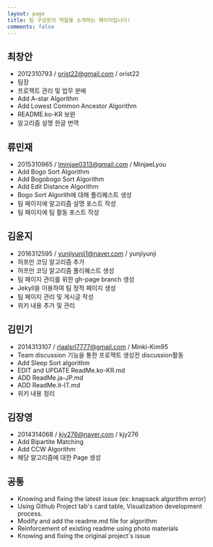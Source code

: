 ```yaml
---
layout: page
title: 팀 구성원의 역할을 소개하는 페이지입니다!
comments: false
---
```



## 최창안
- 2012310793 / orist22@gmail.com / orist22
- 팀장
- 프로젝트 관리 및 업무 분배
- Add A-star Algorithm
- Add Lowest Common Ancestor Algorithm
- README.ko-KR 보완
- 알고리즘 설명 한글 번역

## 류민재
- 2015310965 / lminjae0313@gmail.com / MinjaeLyou
- Add Bogo Sort Algorithm
- Add Bogobogo Sort Algorithm
- Add Edit Distance Algorithm
- Bogo Sort Algorith에 대해 풀리퀘스트 생성
- 팀 페이지에 알고리즘 설명 포스트 작성
- 팀 페이지에 팀 활동 포스트 작성

## 김윤지
- 2016312595 / yunjiyunji1@naver.com / yunjiyunji
- 허프만 코딩 알고리즘 추가
- 허프만 코딩 알고리즘 풀리퀘스트 생성
- 팀 페이지 관리를 위한 gh-page branch 생성
- Jekyll을 이용하여 팀 정적 페이지 생성
- 팀 페이지 관리 및 게시글 작성
- 위키 내용 추가 및 관리

## 김민기
- 2014313107 / rlaalsrl7777@gmail.com / Minki-Kim95
- Team discussion 기능을 통한 프로젝트 생성전 discussion활동
- Add Sleep Sort algorithm
- EDIT and UPDATE ReadMe.ko-KR.md
- ADD ReadMe.ja-JP.md
- ADD ReadMe.it-IT.md
- 위키 내용 정리

## 김장영
- 2014314068 / kjy276@naver.com / kjy276
- Add Bipartite Matching
- Add CCW Algorithm
- 해당 알고리즘에 대한 Page 생성

## 공통
- Knowing and fixing the latest issue (ex: knapsack algorithm error) 
- Using Github Project tab's card table, Visualization development process.
- Modify and add the readme.md file for algorithm
- Reinforcement of existing readme using photo materials
- Knowing and fixing the original project's issue
